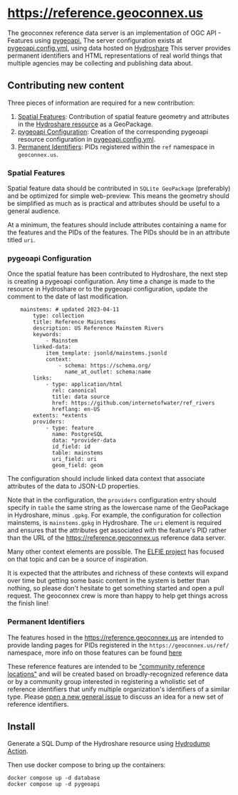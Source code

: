 # https://reference.geoconnex.us

The geoconnex reference data server is an implementation of OGC API - Features using [pygeoapi.](https://pygeoapi.io/)
The server configuration exists at [pygeoapi.config.yml](pygeoapi.config.yml), using data hosted on [Hydroshare](https://www.hydroshare.org/resource/3295a17b4cc24d34bd6a5c5aaf753c50/)
This server provides permanent identifiers and HTML representations of real world things that multiple agencies may be collecting and publishing data about.

## Contributing new content

Three pieces of information are required for a new contribution:

1. [Spatial Features](#spatial-features): Contribution of spatial feature geometry and attributes in the [Hydroshare resource](https://www.hydroshare.org/resource/3295a17b4cc24d34bd6a5c5aaf753c50/) as a GeoPackage.
2. [pygeoapi Configuration](#pygeoapi-configuration): Creation of the corresponding pygeoapi resource configuration in [pygeoapi.config.yml](pygeoapi.config.yml). 
3. [Permanent Identifiers](#permanent-identifiers): PIDs registered within the `ref` namespace in `geoconnex.us`.

### Spatial Features

Spatial feature data should be contributed in `SQLite GeoPackage` (preferably) and be optimized for simple web-preview. This means the geometry should be simplified as much as is practical and attributes should be useful to a general audience.

At a minimum, the features should include attributes containing a name for the features and the PIDs of the features. The PIDs should be in an attribute titled `uri`.

### pygeoapi Configuration

Once the spatial feature has been contributed to Hydroshare, the next step is creating a pygeoapi configuration. 
Any time a change is made to the resource in Hydroshare or to the pygeoapi configuration, update the comment to the date of last modification.

```
    mainstems: # updated 2023-04-11
        type: collection
        title: Reference Mainstems
        description: US Reference Mainstem Rivers
        keywords:
            - Mainstem
        linked-data:
            item_template: jsonld/mainstems.jsonld
            context:
                - schema: https://schema.org/
                  name_at_outlet: schema:name
        links:
            - type: application/html
              rel: canonical
              title: data source
              href: https://github.com/internetofwater/ref_rivers
              hreflang: en-US
        extents: *extents
        providers:
            - type: feature
              name: PostgreSQL
              data: *provider-data
              id_field: id
              table: mainstems
              uri_field: uri
              geom_field: geom
```

The configuration should include linked data context that associate attributes of the data to JSON-LD properties.

Note that in the configuration, the `providers` configuration entry should specify in `table` the same string as the lowercase name of the GeoPackage in Hydroshare, minus `.gpkg`.
For example, the configuration for collection mainstems, is `mainstems.gpkg` in Hydroshare.
The `uri` element is required and ensures that the attributes get associated with the feature's PID rather than the URL of the https://reference.geoconnex.us reference data server.

Many other context elements are possible. The [ELFIE project](https://opengeospatial.github.io/ELFIE/) has focused on that topic and can be a source of inspiration.

It is expected that the attributes and richness of these contexts will expand over time but getting some basic content in the system is better than nothing, so please don't hesitate to get something started and open a pull request. The geoconnex crew is more than happy to help get things across the finish line!

### Permanent Identifiers

The features hosed in the https://reference.geoconnex.us are intended to provide landing pages for PIDs registered in the `https://geoconnex.us/ref/` namespace, more info on those features can be found [here](https://github.com/internetofwater/geoconnex.us/tree/master/namespaces/ref)

These reference features are intended to be ["community reference locations"](https://github.com/internetofwater/geoconnex.us/wiki/Community-Reference-Locations) and will be created based on broadly-recognized reference data or by a community group interested in registering a wholistic set of reference identifiers that unify multiple organization's identifiers of a similar type. Please [open a new general issue](https://github.com/internetofwater/geoconnex.us/issues/new?template=general.md&title=%5Bgeneral%5D) to discuss an idea for a new set of reference identifiers.

## Install

Generate a SQL Dump of the Hydroshare resource using [Hydrodump Action](https://github.com/cgs-earth/hydrodump-action).

Then use docker compose to bring up the containers:

```
docker compose up -d database
docker compose up -d pygeoapi
```
